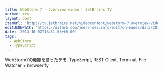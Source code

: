 ```yaml
---
title: WebStorm 7 - Overview video | JetBrains TV
author: azu
layout: post
itemUrl: 'http://tv.jetbrains.net/videocontent/webstorm-7-overview-video'
editJSONPath: 'https://github.com/jser/jser.info/edit/gh-pages/data/2013/10/index.json'
date: '2013-10-02T13:51:55+00:00'
tags:
  - WebStorm
  - TypeScript
---
```

WebStorm7の機能を使ったデモ. TypeScript, REST Client, Terminal, File Watcher + browserify
